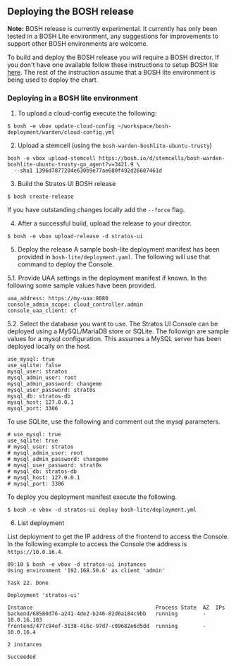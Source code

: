 ## Deploying the BOSH release

**Note:** BOSH release is currently experimental. It currently has only been tested in a BOSH Lite environment, any suggestions for improvements to support other BOSH environments are welcome.

To build and deploy the BOSH release you will require a BOSH director. If you don't have one available follow these instructions to setup BOSH lite [here](https://bosh.io/docs/bosh-lite.html).
The rest of the instruction assume that a BOSH lite environment is being used to deploy the chart.


### Deploying in a BOSH lite environment

1. To upload a cloud-config execute the following:
```
$ bosh -e vbox update-cloud-config ~/workspace/bosh-deployment/warden/cloud-config.yml
```

2. Upload a stemcell (using the `bosh-warden-boshlite-ubuntu-trusty`)
```
bosh -e vbox upload-stemcell https://bosh.io/d/stemcells/bosh-warden-boshlite-ubuntu-trusty-go_agent?v=3421.9 \
  --sha1 1396d7877204e630b9e77ae680f492d26607461d
```

3. Build the Stratos UI BOSH release
```
$ bosh create-release
```

If you have outstanding changes locally add the `--force` flag.

4. After a successful build, upload the release to your director.
```
$ bosh -e vbox upload-release -d stratos-ui
```

5. Deploy the release
A sample bosh-lite deployment manifest has been provided in `bosh-lite/deployment.yaml`. The following will use that command to deploy the Console.

5.1. Provide UAA settings in the deployment manifest if known. In the following some sample values have been provided.
```
uaa_address: https://my-uaa:8080
console_admin_scope: cloud_controller.admin
console_uaa_client: cf
```

5.2. Select the database you want to use. The Stratos UI Console can be deployed using a MySQL/MariaDB store or SQLite. The followign are sample values for a mysql configuration. This assumes a MySQL server has been deployed locally on the host.

```
use_mysql: true
use_sqlite: false
mysql_user: stratos
mysql_admin_user: root
mysql_admin_password: changeme
mysql_user_password: strat0s
mysql_db: stratos-db
mysql_host: 127.0.0.1
mysql_port: 3306

```

To use SQLite, use the following and comment out the mysql parameters.
```
# use_mysql: true
use_sqlite: true
# mysql_user: stratos
# mysql_admin_user: root
# mysql_admin_password: changeme
# mysql_user_password: strat0s
# mysql_db: stratos-db
# mysql_host: 127.0.0.1
# mysql_port: 3306
```

To deploy you deployment manifest execute the following.

```
$ bosh -e vbox -d stratos-ui deploy bosh-lite/deployment.yml
```

6. List deployment

List deployment to get the IP address of the frontend to access the Console. In the following example to access the Console the address is `https://10.0.16.4`.

```
09:10 $ bosh -e vbox -d stratos-ui instances
Using environment '192.168.50.6' as client 'admin'                                                                                                                                                                
                                                                                                                                                                                                                  
Task 22. Done                                                                                                                                                                                                     
                                                                                                                                                                                                                  
Deployment 'stratos-ui'                                                                                                                                                                                              
                                                                                                                                                                                                                  
Instance                                       Process State  AZ  IPs                                                                                                                                             
backend/68580d76-a241-4de2-b246-82d0a184c9bb   running        -   10.0.16.103                                                                                                                                     
frontend/477c94ef-3138-416c-97d7-c09682e6d5dd  running        -   10.0.16.4                                                                                                                                       
                                                                                                                                                                                                                  
2 instances                                                                                                                                                                                                      
                                                                                                                                                                                                                  
Succeeded   
```

